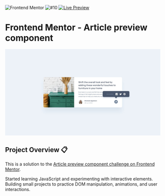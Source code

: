![Frontend Mentor](https://img.shields.io/badge/Frontend%20Mentor-Challenge-4BC0F0?logo=frontendmentor&logoColor=white) ![#10](https://img.shields.io/badge/%2310-red) [![Live Preview](https://img.shields.io/badge/Live-Preview-green)](https://svitlanarudova.github.io/article-preview-component/)

# Frontend Mentor - Article preview component
![Design preview for the Meet landing page](./preview.jpg)

## Project Overview 📋 

This is a solution to the [Article preview component challenge on Frontend Mentor](https://www.frontendmentor.io/challenges/article-preview-component-dYBN_pYFT).


Started learning JavaScript and experimenting with interactive elements.  
Building small projects to practice DOM manipulation, animations, and user interactions.
